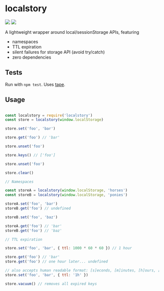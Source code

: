 # localstory

![](https://img.shields.io/npm/v/localstory.svg) ![](https://img.shields.io/badge/status-awesome-blue.svg)

A lightweight wrapper around local/sessionStorage APIs, featuring

- namespaces
- TTL expiration
- silent failures for storage API (avoid try/catch)
- zero dependencies

## Tests

Run with `npm test`. Uses [tape](http://ghub.io/tape). 

## Usage

```javascript

const localstory = require('localstory')
const store = localstory(window.localStorage)

store.set('foo', 'bar')

store.get('foo') // 'bar'

store.unset('foo')

store.keys() // ['foo']

store.unset('foo')

store.clear()

// Namespaces

const storeA = localstory(window.localStorage, 'horses')
const storeB = localstory(window.localStorage, 'ponies')

storeA.set('foo', 'bar')
storeB.get('foo') // undefined

storeB.set('foo', 'baz')

storeA.get('foo') // 'bar'
storeB.get('foo') // 'baz'

// TTL expiration

store.set('foo', 'bar', { ttl: 1000 * 60 * 60 }) // 1 hour

store.get('foo') // 'bar'
store.get('foo') // one hour later... undefined

// also accepts human readable format: [s]econds, [m]inutes, [h]ours, [d]ays
store.set('foo', 'bar', { ttl: '1h' })

store.vacuum() // removes all expired keys
```
